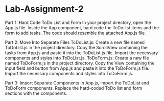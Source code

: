 # Lab-Assignment-2


Part 1: Hard Code ToDo List and Form
In your project directory, open the App.js file.
Inside the App component, hard code the ToDo list items and the form to add tasks. The code should resemble the attached App.js file.

Part 2: Move Into Separate Files
ToDoList.js:
Create a new file named ToDoList.js in the project directory.
Copy the ScrollView containing the tasks from App.js and paste it into the ToDoList.js file.
Import the necessary components and styles into ToDoList.js.
ToDoForm.js:
Create a new file named ToDoForm.js in the project directory.
Copy the View containing the input field and button from App.js and paste it into the ToDoForm.js file.
Import the necessary components and styles into ToDoForm.js.

Part 3: Import Separate Components
In App.js, import the ToDoList and ToDoForm components.
Replace the hard-coded ToDo list and form sections with the components.
